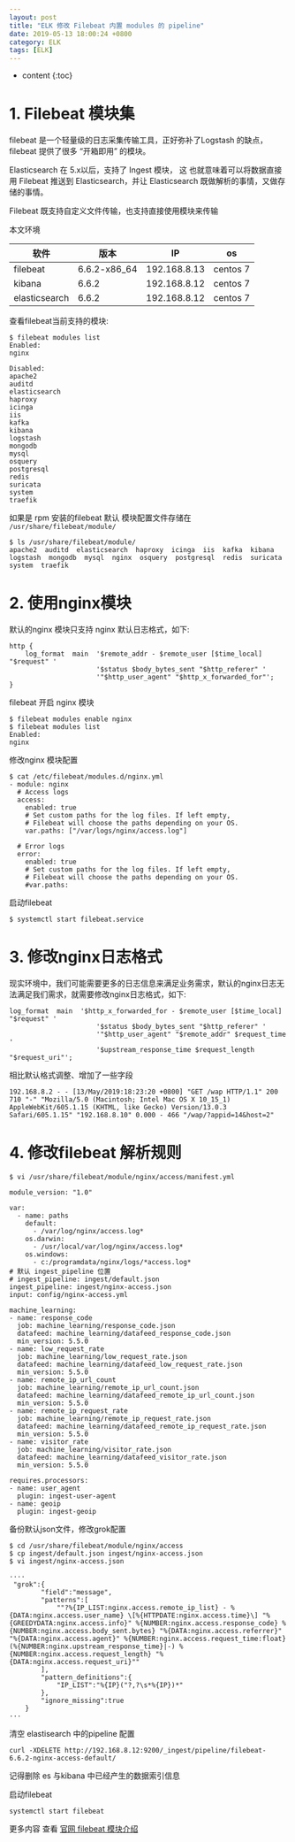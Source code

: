 ```yaml
---
layout: post
title: "ELK 修改 Filebeat 内置 modules 的 pipeline"
date: 2019-05-13 18:00:24 +0800
category: ELK
tags: [ELK]
---
```

* content
{:toc}
# 1. Filebeat 模块集

 filebeat 是一个轻量级的日志采集传输工具，正好弥补了Logstash 的缺点，filebeat 提供了很多 “开箱即用” 的模块。

Elasticsearch 在 5.x以后，支持了 Ingest 模块， 这 也就意味着可以将数据直接用 Filebeat 推送到 Elasticsearch，并让 Elasticsearch 既做解析的事情，又做存储的事情。

Filebeat 既支持自定义文件传输，也支持直接使用模块来传输

本文环境

| 软件          | 版本         | IP           | os       |
| ------------- | ------------ | ------------ | -------- |
| filebeat      | 6.6.2-x86_64 | 192.168.8.13 | centos 7 |
| kibana        | 6.6.2        | 192.168.8.12 | centos 7 |
| elasticsearch | 6.6.2        | 192.168.8.12 | centos 7 |

查看filebeat当前支持的模块:

```shell
$ filebeat modules list
Enabled:
nginx

Disabled:
apache2
auditd
elasticsearch
haproxy
icinga
iis
kafka
kibana
logstash
mongodb
mysql
osquery
postgresql
redis
suricata
system
traefik
```

如果是 rpm 安装的filebeat 默认 模块配置文件存储在 `/usr/share/filebeat/module/`

```shell
$ ls /usr/share/filebeat/module/
apache2  auditd  elasticsearch  haproxy  icinga  iis  kafka  kibana  logstash  mongodb  mysql  nginx  osquery  postgresql  redis  suricata  system  traefik

```

# 2. 使用nginx模块

默认的nginx 模块只支持 nginx 默认日志格式，如下:

```
http {
    log_format  main  '$remote_addr - $remote_user [$time_local] "$request" '
                      '$status $body_bytes_sent "$http_referer" '
                      '"$http_user_agent" "$http_x_forwarded_for"';
}
```

filebeat 开启 nginx 模块

```shell
$ filebeat modules enable nginx  
$ filebeat modules list
Enabled:
nginx
```

修改nginx 模块配置

```shell
$ cat /etc/filebeat/modules.d/nginx.yml
- module: nginx
  # Access logs
  access:
    enabled: true
    # Set custom paths for the log files. If left empty,
    # Filebeat will choose the paths depending on your OS.
    var.paths: ["/var/logs/nginx/access.log"]

  # Error logs
  error:
    enabled: true
    # Set custom paths for the log files. If left empty,
    # Filebeat will choose the paths depending on your OS.
    #var.paths:
```

启动filebeat

```shell
$ systemctl start filebeat.service
```



# 3. 修改nginx日志格式

现实环境中，我们可能需要更多的日志信息来满足业务需求，默认的nginx日志无法满足我们需求，就需要修改nginx日志格式，如下:

```
log_format  main  '$http_x_forwarded_for - $remote_user [$time_local] "$request" '
                      '$status $body_bytes_sent "$http_referer" '
                      '"$http_user_agent" "$remote_addr" $request_time '
                      '$upstream_response_time $request_length "$request_uri"';
```

相比默认格式调整、增加了一些字段

```
192.168.8.2 - - [13/May/2019:18:23:20 +0800] "GET /wap HTTP/1.1" 200 710 "-" "Mozilla/5.0 (Macintosh; Intel Mac OS X 10_15_1) AppleWebKit/605.1.15 (KHTML, like Gecko) Version/13.0.3 Safari/605.1.15" "192.168.8.10" 0.000 - 466 "/wap/?appid=14&host=2"
```

#  4. 修改filebeat 解析规则

```shell
$ vi /usr/share/filebeat/module/nginx/access/manifest.yml

module_version: "1.0"

var:
  - name: paths
    default:
      - /var/log/nginx/access.log*
    os.darwin:
      - /usr/local/var/log/nginx/access.log*
    os.windows:
      - c:/programdata/nginx/logs/*access.log*
# 默认 ingest_pipeline 位置
# ingest_pipeline: ingest/default.json
ingest_pipeline: ingest/nginx-access.json
input: config/nginx-access.yml

machine_learning:
- name: response_code
  job: machine_learning/response_code.json
  datafeed: machine_learning/datafeed_response_code.json
  min_version: 5.5.0
- name: low_request_rate
  job: machine_learning/low_request_rate.json
  datafeed: machine_learning/datafeed_low_request_rate.json
  min_version: 5.5.0
- name: remote_ip_url_count
  job: machine_learning/remote_ip_url_count.json
  datafeed: machine_learning/datafeed_remote_ip_url_count.json
  min_version: 5.5.0
- name: remote_ip_request_rate
  job: machine_learning/remote_ip_request_rate.json
  datafeed: machine_learning/datafeed_remote_ip_request_rate.json
  min_version: 5.5.0
- name: visitor_rate
  job: machine_learning/visitor_rate.json
  datafeed: machine_learning/datafeed_visitor_rate.json
  min_version: 5.5.0

requires.processors:
- name: user_agent
  plugin: ingest-user-agent
- name: geoip
  plugin: ingest-geoip

```

备份默认json文件，修改grok配置

```shell
$ cd /usr/share/filebeat/module/nginx/access
$ cp ingest/default.json ingest/nginx-access.json
$ vi ingest/nginx-access.json

····
 "grok":{
        "field":"message",
        "patterns":[
            ""?%{IP_LIST:nginx.access.remote_ip_list} - %{DATA:nginx.access.user_name} \[%{HTTPDATE:nginx.access.time}\] "%{GREEDYDATA:nginx.access.info}" %{NUMBER:nginx.access.response_code} %{NUMBER:nginx.access.body_sent.bytes} "%{DATA:nginx.access.referrer}" "%{DATA:nginx.access.agent}" %{NUMBER:nginx.access.request_time:float} (%{NUMBER:nginx.upstream_response_time}|-) %{NUMBER:nginx.access.request_length} "%{DATA:nginx.access.request_uri}""
        ],
        "pattern_definitions":{
            "IP_LIST":"%{IP}("?,?\s*%{IP})*"
        },
        "ignore_missing":true
    }
···
```

清空 elastisearch 中的pipeline 配置

```shell
curl -XDELETE http://192.168.8.12:9200/_ingest/pipeline/filebeat-6.6.2-nginx-access-default/
```



记得删除 es 与kibana 中已经产生的数据索引信息

启动filebeat

````shell
systemctl start filebeat	
````



更多内容 查看 [官网 filebeat 模块介绍](https://www.elastic.co/guide/en/beats/filebeat/current/filebeat-modules.html)